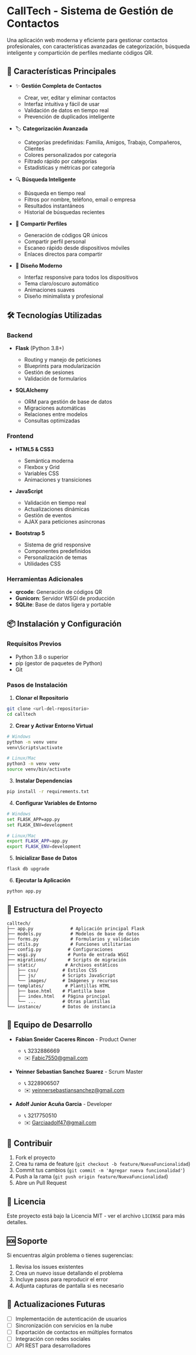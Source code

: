 # CallTech - Sistema de Gestión de Contactos

Una aplicación web moderna y eficiente para gestionar contactos profesionales, con características avanzadas de categorización, búsqueda inteligente y compartición de perfiles mediante códigos QR.

## 🌟 Características Principales

- ✨ **Gestión Completa de Contactos**
  - Crear, ver, editar y eliminar contactos
  - Interfaz intuitiva y fácil de usar
  - Validación de datos en tiempo real
  - Prevención de duplicados inteligente

- 🏷️ **Categorización Avanzada**
  - Categorías predefinidas: Familia, Amigos, Trabajo, Compañeros, Clientes
  - Colores personalizados por categoría
  - Filtrado rápido por categorías
  - Estadísticas y métricas por categoría

- 🔍 **Búsqueda Inteligente**
  - Búsqueda en tiempo real
  - Filtros por nombre, teléfono, email o empresa
  - Resultados instantáneos
  - Historial de búsquedas recientes

- 📱 **Compartir Perfiles**
  - Generación de códigos QR únicos
  - Compartir perfil personal
  - Escaneo rápido desde dispositivos móviles
  - Enlaces directos para compartir

- 🎨 **Diseño Moderno**
  - Interfaz responsive para todos los dispositivos
  - Tema claro/oscuro automático
  - Animaciones suaves
  - Diseño minimalista y profesional

## 🛠️ Tecnologías Utilizadas

### Backend
- **Flask** (Python 3.8+)
  - Routing y manejo de peticiones
  - Blueprints para modularización
  - Gestión de sesiones
  - Validación de formularios

- **SQLAlchemy**
  - ORM para gestión de base de datos
  - Migraciones automáticas
  - Relaciones entre modelos
  - Consultas optimizadas

### Frontend
- **HTML5 & CSS3**
  - Semántica moderna
  - Flexbox y Grid
  - Variables CSS
  - Animaciones y transiciones

- **JavaScript**
  - Validación en tiempo real
  - Actualizaciones dinámicas
  - Gestión de eventos
  - AJAX para peticiones asíncronas

- **Bootstrap 5**
  - Sistema de grid responsive
  - Componentes predefinidos
  - Personalización de temas
  - Utilidades CSS

### Herramientas Adicionales
- **qrcode**: Generación de códigos QR
- **Gunicorn**: Servidor WSGI de producción
- **SQLite**: Base de datos ligera y portable

## 📦 Instalación y Configuración

### Requisitos Previos
- Python 3.8 o superior
- pip (gestor de paquetes de Python)
- Git

### Pasos de Instalación

1. **Clonar el Repositorio**
```bash
git clone <url-del-repositorio>
cd calltech
```

2. **Crear y Activar Entorno Virtual**
```bash
# Windows
python -m venv venv
venv\Scripts\activate

# Linux/Mac
python3 -m venv venv
source venv/bin/activate
```

3. **Instalar Dependencias**
```bash
pip install -r requirements.txt
```

4. **Configurar Variables de Entorno**
```bash
# Windows
set FLASK_APP=app.py
set FLASK_ENV=development

# Linux/Mac
export FLASK_APP=app.py
export FLASK_ENV=development
```

5. **Inicializar Base de Datos**
```bash
flask db upgrade
```

6. **Ejecutar la Aplicación**
```bash
python app.py
```

## 📁 Estructura del Proyecto

```
calltech/
├── app.py              # Aplicación principal Flask
├── models.py           # Modelos de base de datos
├── forms.py            # Formularios y validación
├── utils.py            # Funciones utilitarias
├── config.py          # Configuraciones
├── wsgi.py            # Punto de entrada WSGI
├── migrations/        # Scripts de migración
├── static/           # Archivos estáticos
│   ├── css/         # Estilos CSS
│   ├── js/          # Scripts JavaScript
│   └── images/      # Imágenes y recursos
├── templates/        # Plantillas HTML
│   ├── base.html    # Plantilla base
│   ├── index.html   # Página principal
│   └── ...          # Otras plantillas
└── instance/        # Datos de instancia
```

## 👥 Equipo de Desarrollo

- **Fabian Sneider Caceres Rincon** - Product Owner
  - 📞 3232886669
  - ✉️ Fabic7550@gmail.com

- **Yeinner Sebastian Sanchez Suarez** - Scrum Master
  - 📞 3228906507
  - ✉️ yeinnersebastiansanchez@gmail.com

- **Adolf Junior Acuña Garcia** - Developer
  - 📞 3217750510
  - ✉️ Garciaadolf47@gmail.com

## 🤝 Contribuir

1. Fork el proyecto
2. Crea tu rama de feature (`git checkout -b feature/NuevaFuncionalidad`)
3. Commit tus cambios (`git commit -m 'Agregar nueva funcionalidad'`)
4. Push a la rama (`git push origin feature/NuevaFuncionalidad`)
5. Abre un Pull Request

## 📄 Licencia

Este proyecto está bajo la Licencia MIT - ver el archivo `LICENSE` para más detalles.

## 🆘 Soporte

Si encuentras algún problema o tienes sugerencias:
1. Revisa los issues existentes
2. Crea un nuevo issue detallando el problema
3. Incluye pasos para reproducir el error
4. Adjunta capturas de pantalla si es necesario

## 🔄 Actualizaciones Futuras

- [ ] Implementación de autenticación de usuarios
- [ ] Sincronización con servicios en la nube
- [ ] Exportación de contactos en múltiples formatos
- [ ] Integración con redes sociales
- [ ] API REST para desarrolladores
